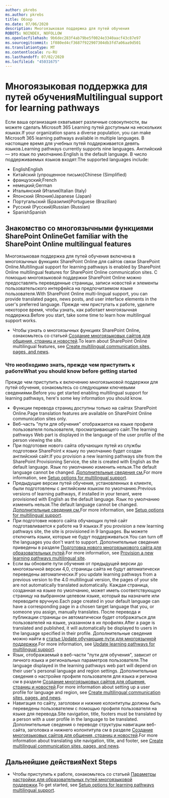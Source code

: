 ```yaml
---
author: pkrebs
ms.author: pkrebs
title: Обзор
ms.date: 07/06/2020
description: Многоязыковая поддержка для путей обучения
ROBOTS: NOINDEX, NOFOLLOW
ms.openlocfilehash: 9b6dec283f4ab79be5f0024e3340aacf43c87e97
ms.sourcegitcommit: 1f080ed4cf3687f922907304db3fd7a06aa9d501
ms.translationtype: MT
ms.contentlocale: ru-RU
ms.lasthandoff: 07/02/2020
ms.locfileid: "45031675"
---
```

# <a name="multilingual-support-for-learning-pathways"></a><span data-ttu-id="a3bf8-103">Многоязыковая поддержка для путей обучения</span><span class="sxs-lookup"><span data-stu-id="a3bf8-103">Multilingual support for learning pathways</span></span>

<span data-ttu-id="a3bf8-104">Если ваша организация охватывает различные совокупности, вы можете сделать Microsoft 365 Learning путей доступным на нескольких языках.</span><span class="sxs-lookup"><span data-stu-id="a3bf8-104">If your organization spans a diverse population, you can make Microsoft 365 learning pathways available in multiple languages.</span></span> <span data-ttu-id="a3bf8-105">В настоящее время для учебных путей поддерживается девять языков.</span><span class="sxs-lookup"><span data-stu-id="a3bf8-105">Learning pathways currently supports nine languages.</span></span> <span data-ttu-id="a3bf8-106">Английский — это язык по умолчанию.</span><span class="sxs-lookup"><span data-stu-id="a3bf8-106">English is the default language.</span></span> <span data-ttu-id="a3bf8-107">В число поддерживаемых языков входят:</span><span class="sxs-lookup"><span data-stu-id="a3bf8-107">The supported languages include:</span></span>   

- <span data-ttu-id="a3bf8-108">English</span><span class="sxs-lookup"><span data-stu-id="a3bf8-108">English</span></span>    
- <span data-ttu-id="a3bf8-109">Китайский (упрощенное письмо)</span><span class="sxs-lookup"><span data-stu-id="a3bf8-109">Chinese (Simplified)</span></span>
- <span data-ttu-id="a3bf8-110">французский;</span><span class="sxs-lookup"><span data-stu-id="a3bf8-110">French</span></span>
- <span data-ttu-id="a3bf8-111">немецкий;</span><span class="sxs-lookup"><span data-stu-id="a3bf8-111">German</span></span>
- <span data-ttu-id="a3bf8-112">Итальянский (Италия)</span><span class="sxs-lookup"><span data-stu-id="a3bf8-112">Italian (Italy)</span></span>
- <span data-ttu-id="a3bf8-113">Японский (Япония)</span><span class="sxs-lookup"><span data-stu-id="a3bf8-113">Japanese (Japan)</span></span>
- <span data-ttu-id="a3bf8-114">Португальский (Бразилия)</span><span class="sxs-lookup"><span data-stu-id="a3bf8-114">Portuguese (Brazilian)</span></span>
- <span data-ttu-id="a3bf8-115">Русский (Русский)</span><span class="sxs-lookup"><span data-stu-id="a3bf8-115">Russian (Russian)</span></span>
- <span data-ttu-id="a3bf8-116">Spanish</span><span class="sxs-lookup"><span data-stu-id="a3bf8-116">Spanish</span></span>

## <a name="get-familiar-with-the-sharepoint-online-multilingual-features"></a><span data-ttu-id="a3bf8-117">Знакомство со многоязычными функциями SharePoint Online</span><span class="sxs-lookup"><span data-stu-id="a3bf8-117">Get familiar with the SharePoint Online multilingual features</span></span>
<span data-ttu-id="a3bf8-118">Многоязыковая поддержка для путей обучения включена в многоязычных функциях SharePoint Online для сайтов связи SharePoint Online.</span><span class="sxs-lookup"><span data-stu-id="a3bf8-118">Multilingual support for learning pathways is enabled by SharePoint Online multilingual features for SharePoint Online communication sites.</span></span>
<span data-ttu-id="a3bf8-119">С помощью многоязыковой поддержки SharePoint Online можно предоставлять переведенные страницы, записи новостей и элементы пользовательского интерфейса на предпочитаемом языке пользователя.</span><span class="sxs-lookup"><span data-stu-id="a3bf8-119">With SharePoint Online multi-lingual support, you can provide translated pages, news posts, and user interface elements in the user's preferred language.</span></span> <span data-ttu-id="a3bf8-120">Прежде чем приступать к работе, уделите некоторое время, чтобы узнать, как работает многоязычная поддержка.</span><span class="sxs-lookup"><span data-stu-id="a3bf8-120">Before you start, take some time to learn how multilingual support works.</span></span> 
- <span data-ttu-id="a3bf8-121">Чтобы узнать о многоязычных функциях SharePoint Online, ознакомьтесь со статьей [Создание многоязыковых сайтов для общения, страниц и новостей](https://support.office.com/article/2bb7d610-5453-41c6-a0e8-6f40b3ed750c).</span><span class="sxs-lookup"><span data-stu-id="a3bf8-121">To learn about SharePoint Online multilingual features, see [Create multilingual communication sites, pages, and news](https://support.office.com/article/2bb7d610-5453-41c6-a0e8-6f40b3ed750c).</span></span> 

### <a name="what-you-should-know-before-getting-started"></a><span data-ttu-id="a3bf8-122">Что необходимо знать, прежде чем приступить к работе</span><span class="sxs-lookup"><span data-stu-id="a3bf8-122">What you should know before getting started</span></span> 
<span data-ttu-id="a3bf8-123">Прежде чем приступить к включению многоязыковой поддержки для путей обучения, ознакомьтесь со следующими ключевыми сведениями.</span><span class="sxs-lookup"><span data-stu-id="a3bf8-123">Before you get started enabling multilingual support for learning pathways, here's some key information you should know.</span></span> 

- <span data-ttu-id="a3bf8-124">Функции перевода страниц доступны только на сайтах SharePoint Online.</span><span class="sxs-lookup"><span data-stu-id="a3bf8-124">Page translation features are available on SharePoint Online communication sites only.</span></span>
- <span data-ttu-id="a3bf8-125">Веб-часть "пути для обучения" отображается на языке профиля пользователя пользователя, просматривающего сайт.</span><span class="sxs-lookup"><span data-stu-id="a3bf8-125">The learning pathways Web part is displayed in the language of the user profile of the person viewing the site.</span></span>   
- <span data-ttu-id="a3bf8-126">При подготовке нового сайта обучающих путей из службы подготовки SharePoint к языку по умолчанию будет создан английский сайт.</span><span class="sxs-lookup"><span data-stu-id="a3bf8-126">If you provision a new learning pathways site from the SharePoint Provisioning Service, the site is created with English as the default language.</span></span> <span data-ttu-id="a3bf8-127">Язык по умолчанию изменить нельзя.</span><span class="sxs-lookup"><span data-stu-id="a3bf8-127">The default language cannot be changed.</span></span> <span data-ttu-id="a3bf8-128">[Дополнительные сведения см.](https://docs.microsoft.com/office365/customlearning/custom_setupoptions_ml)</span><span class="sxs-lookup"><span data-stu-id="a3bf8-128">For more information, see [Setup options for multilingual support](https://docs.microsoft.com/office365/customlearning/custom_setupoptions_ml).</span></span>
- <span data-ttu-id="a3bf8-129">Предыдущие версии путей обучения, установленных в клиенте, были подготовлены с английским языком по умолчанию.</span><span class="sxs-lookup"><span data-stu-id="a3bf8-129">Previous versions of learning pathways, if installed in your tenant, were provisioned with English as the default language.</span></span> <span data-ttu-id="a3bf8-130">Язык по умолчанию изменить нельзя.</span><span class="sxs-lookup"><span data-stu-id="a3bf8-130">The default language cannot be changed.</span></span> <span data-ttu-id="a3bf8-131">[Дополнительные сведения см.](https://docs.microsoft.com/office365/customlearning/custom_setupoptions_ml)</span><span class="sxs-lookup"><span data-stu-id="a3bf8-131">For more information, see [Setup options for multilingual support](https://docs.microsoft.com/office365/customlearning/custom_setupoptions_ml).</span></span>
- <span data-ttu-id="a3bf8-132">При подготовке нового сайта обучающих путей сайт подготавливается к работе на 9 языках.</span><span class="sxs-lookup"><span data-stu-id="a3bf8-132">If you provision a new learning pathways site, the site is provisioned in 9 languages.</span></span> <span data-ttu-id="a3bf8-133">Вы можете отключить языки, которые не будут поддерживаться.</span><span class="sxs-lookup"><span data-stu-id="a3bf8-133">You can turn off the languages you don't want to support.</span></span> <span data-ttu-id="a3bf8-134">Дополнительные сведения приведены в разделе [Подготовка нового многоязыкового сайта для образовательных путей](https://docs.microsoft.com/office365/customlearning/custom_provision_ml).</span><span class="sxs-lookup"><span data-stu-id="a3bf8-134">For more information, see [Provision a new learning pathways multilingual site](https://docs.microsoft.com/office365/customlearning/custom_provision_ml).</span></span>  
- <span data-ttu-id="a3bf8-135">Если вы обновите пути обучения от предыдущей версии до многоязычной версии 4,0, страницы сайта не будут автоматически переведены автоматически.</span><span class="sxs-lookup"><span data-stu-id="a3bf8-135">If you update learning pathways from a previous version to the 4.0 multilingual version, the pages of your site are not automatically translated automatically.</span></span> <span data-ttu-id="a3bf8-136">Каждая страница, созданная на языке по умолчанию, может иметь соответствующую страницу на выбранном целевом языке, который вы назначите или переводите вручную.</span><span class="sxs-lookup"><span data-stu-id="a3bf8-136">Each page created in your default language can have a corresponding page in a chosen target language that you, or someone you assign, manually translates.</span></span> <span data-ttu-id="a3bf8-137">После перевода и публикации страницы он автоматически будет отображаться для пользователей на языке, указанном в их профилях.</span><span class="sxs-lookup"><span data-stu-id="a3bf8-137">After a page is translated and published, it will automatically be displayed to users in the language specified in their profile.</span></span> <span data-ttu-id="a3bf8-138">Дополнительные сведения можно найти в [статье Update обучающие пути для многоязычной поддержки](https://docs.microsoft.com/office365/customlearning/custom_update_ml).</span><span class="sxs-lookup"><span data-stu-id="a3bf8-138">For more information, see [Update learning pathways for multilingual support](https://docs.microsoft.com/office365/customlearning/custom_update_ml).</span></span> 
- <span data-ttu-id="a3bf8-139">Язык, отображаемый в веб-части "пути для обучения", зависит от личного языка и региональных параметров пользователя.</span><span class="sxs-lookup"><span data-stu-id="a3bf8-139">The language displayed in the learning pathways web part will depend on their user's personal language and region settings.</span></span> <span data-ttu-id="a3bf8-140">Дополнительные сведения о настройке профиля пользователя для языка и региона см в разделе [Создание многоязыковых сайтов для общения, страниц и новостей](https://support.office.com/article/2bb7d610-5453-41c6-a0e8-6f40b3ed750c).</span><span class="sxs-lookup"><span data-stu-id="a3bf8-140">For more information about setting up a user profile for language and region, see [Create multilingual communication sites, pages, and news](https://support.office.com/article/2bb7d610-5453-41c6-a0e8-6f40b3ed750c).</span></span> 
- <span data-ttu-id="a3bf8-141">Навигация по сайту, заголовки и нижние колонтитулы должны быть переведены пользователем с помощью профиля пользователя на языке для перевода.</span><span class="sxs-lookup"><span data-stu-id="a3bf8-141">Site navigation, title, footers must be translated by a person with a user profile in the language to be translated.</span></span> <span data-ttu-id="a3bf8-142">Дополнительные сведения о переводе структуры навигации веб-сайта, заголовка и нижнего колонтитула см в разделе [Создание многоязыковых сайтов для общения, страниц и новостей](https://support.office.com/article/2bb7d610-5453-41c6-a0e8-6f40b3ed750c).</span><span class="sxs-lookup"><span data-stu-id="a3bf8-142">For more information about translating site navigation, title, and footer, see [Create multilingual communication sites, pages, and news](https://support.office.com/article/2bb7d610-5453-41c6-a0e8-6f40b3ed750c).</span></span>

## <a name="next-steps"></a><span data-ttu-id="a3bf8-143">Дальнейшие действия</span><span class="sxs-lookup"><span data-stu-id="a3bf8-143">Next Steps</span></span>
- <span data-ttu-id="a3bf8-144">Чтобы приступить к работе, ознакомьтесь со статьей [Параметры настройки для образовательных путей многоязыковой поддержки](https://docs.microsoft.com/office365/customlearning/custom_setupoptions_ml).</span><span class="sxs-lookup"><span data-stu-id="a3bf8-144">To get started, see [Setup options for learning pathways multilingual support](https://docs.microsoft.com/office365/customlearning/custom_setupoptions_ml).</span></span>